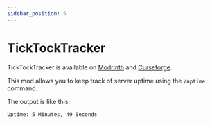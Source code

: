 ```yaml
---
sidebar_position: 5
---
```


# TickTockTracker

TickTockTracker is available on [Modrinth](https://modrinth.com/mod/ticktocktracker) and [Curseforge](https://www.curseforge.com/minecraft/mc-mods/ticktocktracker).

This mod allows you to keep track of server uptime using the `/uptime` command.

The output is like this:
```
Uptime: 5 Minutes, 49 Seconds
```